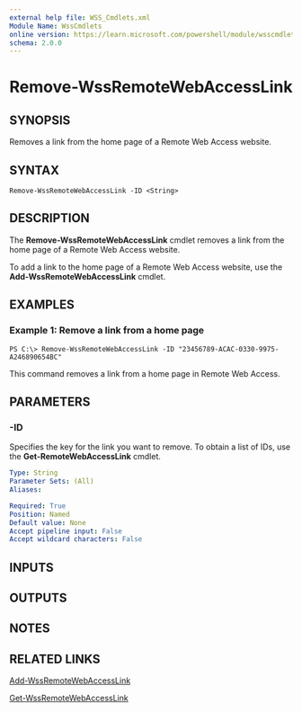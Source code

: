 ```yaml
---
external help file: WSS_Cmdlets.xml
Module Name: WssCmdlets
online version: https://learn.microsoft.com/powershell/module/wsscmdlets/remove-wssremotewebaccesslink?view=windowsserver2012-ps&wt.mc_id=ps-gethelp
schema: 2.0.0
---
```


# Remove-WssRemoteWebAccessLink

## SYNOPSIS
Removes a link from the home page of a Remote Web Access website.

## SYNTAX

```
Remove-WssRemoteWebAccessLink -ID <String>
```

## DESCRIPTION
The **Remove-WssRemoteWebAccessLink** cmdlet removes a link from the home page of a Remote Web Access website.

To add a link to the home page of a Remote Web Access website, use the **Add-WssRemoteWebAccessLink** cmdlet.

## EXAMPLES

### Example 1: Remove a link from a home page
```
PS C:\> Remove-WssRemoteWebAccessLink -ID "23456789-ACAC-0330-9975-A246890654BC"
```

This command removes a link from a home page in Remote Web Access.

## PARAMETERS

### -ID
Specifies the key for the link you want to remove.
To obtain a list of IDs, use the **Get-RemoteWebAccessLink** cmdlet.

```yaml
Type: String
Parameter Sets: (All)
Aliases: 

Required: True
Position: Named
Default value: None
Accept pipeline input: False
Accept wildcard characters: False
```

## INPUTS

## OUTPUTS

## NOTES

## RELATED LINKS

[Add-WssRemoteWebAccessLink](./Add-WssRemoteWebAccessLink.md)

[Get-WssRemoteWebAccessLink](./Get-WssRemoteWebAccessLink.md)

